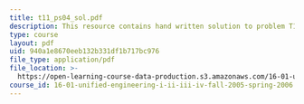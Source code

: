 ```yaml
---
title: t11_ps04_sol.pdf
description: This resource contains hand written solution to problem T11.
type: course
layout: pdf
uid: 940a1e8670eeb132b331df1b717bc976
file_type: application/pdf
file_location: >-
  https://open-learning-course-data-production.s3.amazonaws.com/16-01-unified-engineering-i-ii-iii-iv-fall-2005-spring-2006/940a1e8670eeb132b331df1b717bc976_t11_ps04_sol.pdf
course_id: 16-01-unified-engineering-i-ii-iii-iv-fall-2005-spring-2006
---
```


